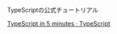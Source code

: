 TypeScriptの公式チュートリアル

[TypeScript in 5 minutes · TypeScript](https://www.typescriptlang.org/docs/handbook/typescript-in-5-minutes.html)